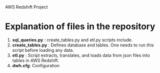 AWS Redshift Project

# Explanation of files in the repository

  1. <b>sql_queries.py</b> : create_tables.py and etl.py scripts include. 
  1. <b>create_tables.py</b> : Defines database and tables. One needs to run this script before loading any data.
  1. <b>etl.py</b> : Script extracts, translates, and loads data from json files into tables in AWS Redshift.
  1. <b>dwh.cfg</b>: Configuration 
